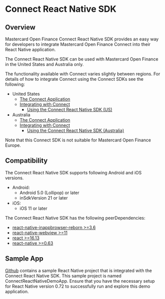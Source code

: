 # Connect React Native SDK

## Overview

Mastercard Open Finance Connect React Native SDK provides an easy way for developers to integrate Mastercard Open Finance Connect into their React Native application.

The Connect React Native SDK can be used with Mastercard Open Finance in the United States and Australia only.

The functionality available with Connect varies slightly between regions. For details of how to integrate Connect using the Connect SDKs see the following:

* United States
  - [The Connect Application](https://developer.mastercard.com/open-banking-us/documentation/connect/)
  - [Integrating with Connect](https://developer.mastercard.com/open-banking-us/documentation/connect/integrating/)
    - [Using the Connect React Native SDK (US)](https://developer.mastercard.com/open-banking-us/documentation/connect/integrating/react-native-sdk/)
* Australia
  - [The Connect Application](https://developer.mastercard.com/open-banking-au/documentation/connect/)
  - [Integrating with Connect](https://developer.mastercard.com/open-banking-au/documentation/connect/integrating-with-connect/)
    - [Using the Connect React Native SDK (Australia)](https://developer.mastercard.com/open-banking-au/documentation/connect/integrating-with-connect/react-sdk/)

Note that this Connect SDK is not suitable for Mastercard Open Finance Europe. 

## Compatibility

The Connect React Native SDK supports following Android and iOS versions.
* Android:
  - Android 5.0 (Lollipop) or later
  - inSdkVersion 21 or later
* iOS:
  - iOS 11 or later

The Connect React Native SDK has the following peerDependencies:

* [react-native-inappbrowser-reborn >=3.6](https://www.npmjs.com/package/react-native-inappbrowser-reborn)
* [react-native-webview >=11](https://www.npmjs.com/package/react-native-webview)
* [react >=16.13](https://www.npmjs.com/package/react)
* [react-native >=0.63](https://www.npmjs.com/package/react-native)

## Sample App
[Github](https://github.com/Mastercard/connect-react-native-sdk/tree/master/ConnectReactNativeDemoApp) contains a sample React Native project that is integrated with the Connect React Native SDK. This sample project is named ConnectReactNativeDemoApp. Ensure that you have the necessary setup for React Native version 0.72 to successfully run and explore this demo application.